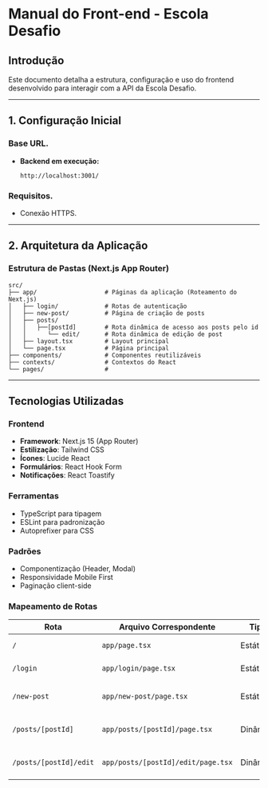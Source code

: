 # Manual do Front-end - Escola Desafio

## Introdução

Este documento detalha a estrutura, configuração e uso do frontend desenvolvido para interagir com a API da Escola Desafio.

---

## 1. Configuração Inicial

### Base URL.

- **Backend em execução:**
  ```
  http://localhost:3001/

### Requisitos.

- Conexão HTTPS.

---

## 2. Arquitetura da Aplicação

### Estrutura de Pastas (Next.js App Router)

```plaintext
src/  
├── app/                   # Páginas da aplicação (Roteamento do Next.js)  
│   ├── login/             # Rotas de autenticação  
│   ├── new-post/          # Página de criação de posts 
│   ├── posts/             
│   │   ├──[postId]        # Rota dinâmica de acesso aos posts pelo id
│   │      └── edit/       # Rota dinâmica de edição de post
│   ├── layout.tsx         # Layout principal 
│   └── page.tsx           # Página principal
├── components/            # Componentes reutilizáveis  
├── contexts/              # Contextos do React  
└── pages/                 #  
``` 
---

## Tecnologias Utilizadas

### Frontend
- **Framework**: Next.js 15 (App Router)
- **Estilização**: Tailwind CSS 
- **Ícones**: Lucide React
- **Formulários**: React Hook Form 
- **Notificações**: React Toastify

### Ferramentas
- TypeScript para tipagem
- ESLint para padronização
- Autoprefixer para CSS

### Padrões
- Componentização (Header, Modal)
- Responsividade Mobile First
- Paginação client-side


### Mapeamento de Rotas

| Rota                     | Arquivo Correspondente               | Tipo        | Autenticação | Descrição                          |
|--------------------------|--------------------------------------|-------------|--------------|------------------------------------|
| `/`                      | `app/page.tsx`                       | Estática    | Pública      | Página inicial (home)              |
| `/login`                 | `app/login/page.tsx`                 | Estática    | Pública      | Autenticação de usuários           |
| `/new-post`              | `app/new-post/page.tsx`              | Estática    | Privada      | Formulário de criação de posts     |
| `/posts/[postId]`        | `app/posts/[postId]/page.tsx`        | Dinâmica    | Pública      | Detalhes de um post específico     |
| `/posts/[postId]/edit`   | `app/posts/[postId]/edit/page.tsx`   | Dinâmica    | Privada      | Edição de post (requer autenticação) |

